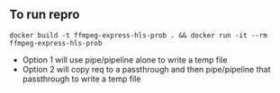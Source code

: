 ## To run repro

```shell
docker build -t ffmpeg-express-hls-prob . && docker run -it --rm ffmpeg-express-hls-prob
```

- Option 1 will use pipe/pipeline alone to write a temp file
- Option 2 will copy req to a passthrough and then pipe/pipeline that passthrough to write a temp file
